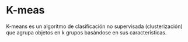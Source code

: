 # K-meas

K-means es un algoritmo de clasificación no supervisada (clusterización) que agrupa objetos en k grupos basándose en sus características.
